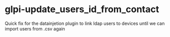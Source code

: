 # glpi-update_users_id_from_contact
Quick fix for the datainjetion plugin to link ldap users to devices until we can import users from .csv again
